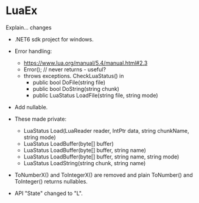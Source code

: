 # LuaEx

Explain... changes

- .NET6 sdk project for windows.
- Error handling:
    - https://www.lua.org/manual/5.4/manual.html#2.3
    - Error(); // never returns - useful?
    - throws exceptions. CheckLuaStatus() in
        - public bool DoFile(string file)
        - public bool DoString(string chunk)
        - public LuaStatus LoadFile(string file, string mode)
- Add nullable.
- These made private:
    - LuaStatus Load(LuaReader reader, IntPtr data, string chunkName, string mode)
    - LuaStatus LoadBuffer(byte[] buffer)
    - LuaStatus LoadBuffer(byte[] buffer, string name)
    - LuaStatus LoadBuffer(byte[] buffer, string name, string mode)
    - LuaStatus LoadString(string chunk, string name)
- ToNumberX() and ToIntegerX() are removed and plain ToNumber() and ToInteger() returns nullables.

- API "State" changed to "L".


